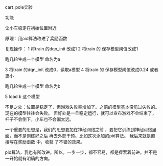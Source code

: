 

cart_pole实验

功能

让小车稳定在初始位置附近

原理：用pid算法改进了奖励函数


复现操作：
1   将train 的dqn_init 改成1
2   将train 的 保存模型阈值改成1

跑几轮生成一个模型 命名为a

3   将train 的dqn_init 改成0，读取a模型
4   将train 的 保存模型阈值改成0.24 或者更小

跑几轮生成一个模型 命名为b

5   load b 这个模型



不足之处：位置是稳定了，但游戏失败率增加了。之前的模型基本没见过失败的。现在的模型往往会失败。
但好处是一旦稳定运行，就可以宣布游戏不会结束了，杆子不会倒下，小车也不会偏太远。





一个重要的思想是，我们的思想要加在神经网络之前 ，要把它训练到神经网络里面，而不是训练好之后 再去外部干预。比如这次添加的pid算法。
我后来就是直接写在奖励函数 中，收获 了不错的效果。


pid算法，我也有所改进。所以，一步一步，都不容易，都是探索着前进。并不是一开始就有明确的方向。






